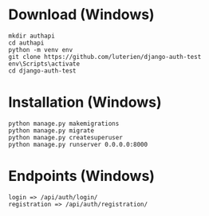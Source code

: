 # Download (Windows)

```
mkdir authapi
cd authapi
python -m venv env
git clone https://github.com/luterien/django-auth-test
env\Scripts\activate
cd django-auth-test
```

# Installation (Windows)

```
python manage.py makemigrations
python manage.py migrate
python manage.py createsuperuser
python manage.py runserver 0.0.0.0:8000
```

# Endpoints (Windows)

```
login => /api/auth/login/
registration => /api/auth/registration/
```
